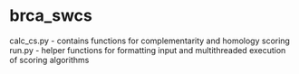 # brca_swcs
calc_cs.py - contains functions for complementarity and homology scoring
run.py - helper functions for formatting input and multithreaded execution of scoring algorithms
